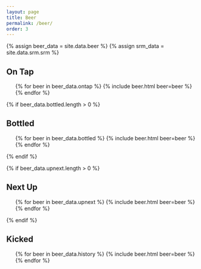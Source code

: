 ```yaml
---
layout: page
title: Beer
permalink: /beer/
order: 3
---
```


{% assign beer_data = site.data.beer %}
{% assign srm_data = site.data.srm.srm %}

## On Tap

<ul class="on-tap">
    {% for beer in beer_data.ontap %}
        {% include beer.html beer=beer %}
    {% endfor %}
</ul>

{% if beer_data.bottled.length > 0 %}
## Bottled

<ul class="bottled">
    {% for beer in beer_data.bottled %}
        {% include beer.html beer=beer %}
    {% endfor %}
</ul>
{% endif %}

{% if beer_data.upnext.length > 0 %}
## Next Up

<ul class="next-up">
    {% for beer in beer_data.upnext %}
        {% include beer.html beer=beer %}
    {% endfor %}
</ul>
{% endif %}

## Kicked

<ul class="kicked">
    {% for beer in beer_data.history %}
        {% include beer.html beer=beer %}
    {% endfor %}
</ul>


<script src="/js/beer.js"></script>
